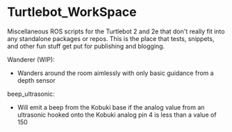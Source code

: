 # Turtlebot_WorkSpace
Miscellaneous ROS scripts for the Turtlebot 2 and 2e that don't really fit into any standalone packages or repos.
This is the place that tests, snippets, and other fun stuff get put for publishing and blogging.

Wanderer (WIP):
 - Wanders around the room aimlessly with only basic guidance from a depth sensor

beep_ultrasonic:
 - Will emit a beep from the Kobuki base if the analog value from an ultrasonic hooked onto the Kobuki analog pin 4 is less than a value of 150

